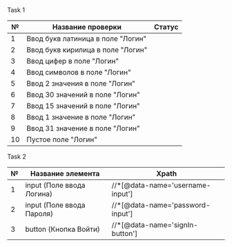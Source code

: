 Task 1

| №  | Название проверки                 | Статус |        
|----|-----------------------------------|--------|
| 1  | Ввод букв латиница в поле "Логин" |        |
| 2  | Ввод букв кирилица в поле "Логин" |        |
| 3  | Ввод цифер в поле "Логин"         |        |
| 4  | Ввод символов в поле "Логин"      |        |
| 5  | Ввод 2 значения в поле "Логин"    |        |
| 6  | Ввод 30 значений в поле "Логин"   |        |
| 7  | Ввод 15 значений в поле "Логин"   |        |
| 8  | Ввод 1 значение в поле "Логин"    |        |  
| 9  | Ввод 31 значение в поле "Логин"   |        |
| 10 | Пустое поле "Логин"               |        |



Task 2

| № | Название элемента         | Xpath                            |        
|---|---------------------------|----------------------------------|
| 1 | input (Поле ввода Логина) | //*[@data-name='username-input'] |
| 2 | input (Поле ввода Пароля) | //*[@data-name='password-input'] |
| 3 | button (Кнопка Войти)     | //*[@data-name='signIn-button']  |

